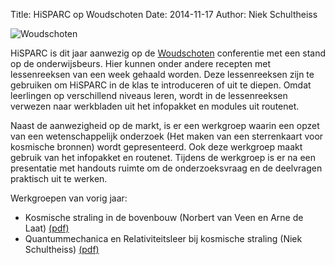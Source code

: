 Title: HiSPARC op Woudschoten
Date: 2014-11-17
Author: Niek Schultheiss

![Woudschoten]({filename}/images/woudschoten-2014.png)

HiSPARC is dit jaar aanwezig op de [Woudschoten](http://www.wndconferentie.nl/)
conferentie met een stand op de onderwijsbeurs. Hier kunnen onder andere
recepten met lessenreeksen van een week gehaald worden. Deze lessenreeksen zijn
te gebruiken om HiSPARC in de klas te introduceren of uit te diepen. Omdat
leerlingen op verschillend niveaus leren, wordt in de lessenreeksen verwezen
naar werkbladen uit het infopakket en modules uit routenet.

Naast de aanwezigheid op de markt, is er een werkgroep waarin een opzet van een
wetenschappelijk onderzoek (Het maken van een sterrenkaart voor kosmische
bronnen) wordt gepresenteerd. Ook deze werkgroep maakt gebruik van het
infopakket en routenet. Tijdens de werkgroep is er na een presentatie met
handouts ruimte om de onderzoeksvraag en de deelvragen praktisch uit te werken.

Werkgroepen van vorig jaar:

  * Kosmische straling in de bovenbouw (Norbert van Veen en Arne de Laat) [(pdf)]({filename}/files/131213_Data_Woudschoten.pdf)
  * Quantummechanica en Relativiteitsleer bij kosmische straling (Niek Schultheiss) [(pdf)]({filename}/files/131214_Schultheiss_Woudschoten.pdf)
